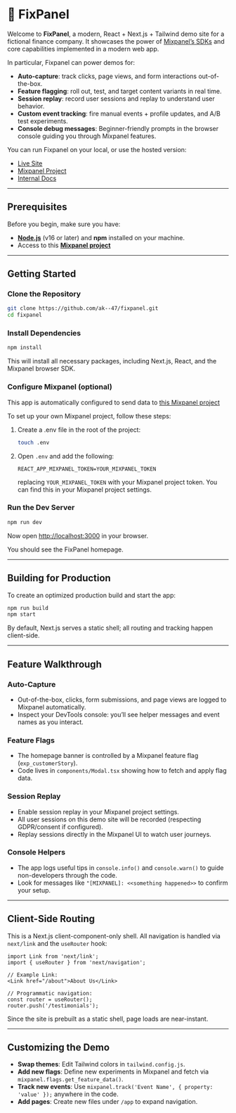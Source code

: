 # 🔧 FixPanel 

Welcome to **FixPanel**, a modern, React + Next.js + Tailwind demo site for a fictional finance company. It showcases the power of [Mixpanel’s SDKs](https://docs.mixpanel.com/docs/tracking-methods/sdks/javascript) and core capabilities implemented in a modern web app. 

In particular, Fixpanel can power demos for:

- **Auto-capture**: track clicks, page views, and form interactions out-of-the-box.
- **Feature flagging**: roll out, test, and target content variants in real time.
- **Session replay**: record user sessions and replay to understand user behavior.
- **Custom event tracking**: fire manual events + profile updates, and A/B test experiments.
- **Console debug messages**: Beginner-friendly prompts in the browser console guiding you through Mixpanel features.

You can run Fixpanel on your local, or use the hosted version:

- [Live Site](https://ak--47.github.io/fixpanel/)
- [Mixpanel Project](https://mixpanel.com/project/3276012/view/3782804/app/events)
- [Internal Docs](https://www.notion.so/mxpnl/Fixpanel-1ece0ba9256280b9b10ad1ad09b80bca)

---

## Prerequisites

Before you begin, make sure you have:

- [**Node.js**](https://nodejs.org/en/download) (v16 or later) and **npm** installed on your machine.
- Access to this [**Mixpanel project**](https://mixpanel.com/project/3276012/view/3782804/app/home)

---

## Getting Started

### Clone the Repository

```bash
git clone https://github.com/ak--47/fixpanel.git
cd fixpanel
```

### Install Dependencies

```bash
npm install
```

This will install all necessary packages, including Next.js, React, and the Mixpanel browser SDK.

### Configure Mixpanel (optional)

This app is automatically configured to send data to [this Mixpanel project](https://mixpanel.com/project/3276012/view/3782804/app/home)

To set up your own Mixpanel project, follow these steps:

1. Create a .env file in the root of the project:

   ```bash
   touch .env
   ```

2. Open `.env` and add the following: 

   ```dotenv
   REACT_APP_MIXPANEL_TOKEN=YOUR_MIXPANEL_TOKEN
   ```
   replacing `YOUR_MIXPANEL_TOKEN` with your Mixpanel project token. You can find this in your Mixpanel project settings.


### Run the Dev Server

```bash
npm run dev
```

Now open [http://localhost:3000](http://localhost:3000) in your browser. 

You should see the FixPanel homepage.

---

## Building for Production

To create an optimized production build and start the app:

```bash
npm run build
npm start
```

By default, Next.js serves a static shell; all routing and tracking happen client-side.

---

## Feature Walkthrough

### Auto-Capture

- Out-of-the-box, clicks, form submissions, and page views are logged to Mixpanel automatically.
- Inspect your DevTools console: you’ll see helper messages and event names as you interact.

### Feature Flags

- The homepage banner is controlled by a Mixpanel feature flag (`exp_customerStory`).
- Code lives in `components/Modal.tsx` showing how to fetch and apply flag data.

### Session Replay

- Enable session replay in your Mixpanel project settings.
- All user sessions on this demo site will be recorded (respecting GDPR/consent if configured).
- Replay sessions directly in the Mixpanel UI to watch user journeys.


### Console Helpers

- The app logs useful tips in `console.info()` and `console.warn()` to guide non-developers through the code.
- Look for messages like `"[MIXPANEL]: <<something happened>>` to confirm your setup.

---

## Client-Side Routing

This is a Next.js client-component-only shell. All navigation is handled via `next/link` and the `useRouter` hook:

```tsx
import Link from 'next/link';
import { useRouter } from 'next/navigation';

// Example Link:
<Link href="/about">About Us</Link>

// Programmatic navigation:
const router = useRouter();
router.push('/testimonials');
```

Since the site is prebuilt as a static shell, page loads are near-instant.

---

## Customizing the Demo

- **Swap themes**: Edit Tailwind colors in `tailwind.config.js`.
- **Add new flags**: Define new experiments in Mixpanel and fetch via `mixpanel.flags.get_feature_data()`.
- **Track new events**: Use `mixpanel.track('Event Name', { property: 'value' });` anywhere in the code.
- **Add pages**: Create new files under `/app` to expand navigation.
